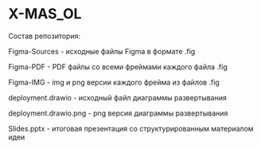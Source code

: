 # X-MAS_OL

Состав репозитория:

Figma-Sources - исходные файлы Figma  в формате .fig

Figma-PDF - PDF файлы со всеми фреймами каждого файла .fig

Figma-IMG - img и png версии каждого фрейма из файлов .fig

deployment.drawio - исходный файл диаграммы развертывания

deployment.drawio.png - png версия диаграммы развертывания

Slides.pptx - итоговая презентация со структурированным материалом идеи
